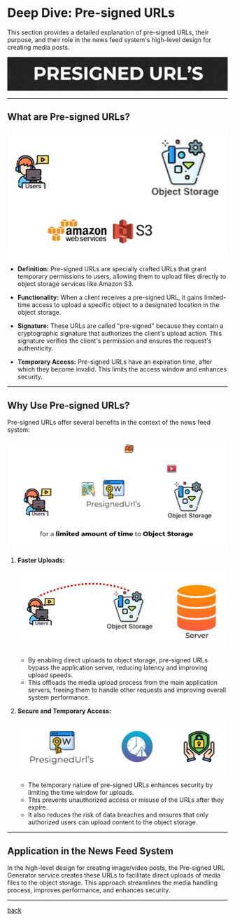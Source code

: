 # **Deep Dive: Pre-signed URLs**

This section provides a detailed explanation of pre-signed URLs, their purpose, and their role in the news feed system's high-level design for creating media posts.

![14.png](img/14.png)

---


## **What are Pre-signed URLs?**

![15.png](img/15.png)

* **Definition:** Pre-signed URLs are specially crafted URLs that grant temporary permissions to users, allowing them to upload files directly to object storage services like Amazon S3.

* **Functionality:** When a client receives a pre-signed URL, it gains limited-time access to upload a specific object to a designated location in the object storage.

* **Signature:** These URLs are called "pre-signed" because they contain a cryptographic signature that authorizes the client's upload action. This signature verifies the client's permission and ensures the request's authenticity.

* **Temporary Access:** Pre-signed URLs have an expiration time, after which they become invalid. This limits the access window and enhances security.

---

## **Why Use Pre-signed URLs?**

Pre-signed URLs offer several benefits in the context of the news feed system:

![16.png](img/16.png)

1. **Faster Uploads:**

    ![17.png](img/17.png)

   * By enabling direct uploads to object storage, pre-signed URLs bypass the application server, reducing latency and improving upload speeds.  
   * This offloads the media upload process from the main application servers, freeing them to handle other requests and improving overall system performance.


2. **Secure and Temporary Access:**  
     
   ![18.png](img/18.png)

   * The temporary nature of pre-signed URLs enhances security by limiting the time window for uploads.  
   * This prevents unauthorized access or misuse of the URLs after they expire.  
   * It also reduces the risk of data breaches and ensures that only authorized users can upload content to the object storage.

---

## **Application in the News Feed System**

In the high-level design for creating image/video posts, the Pre-signed URL Generator service creates these URLs to facilitate direct uploads of media files to the object storage. This approach streamlines the media handling process, improves performance, and enhances security.

---

[back](../README.md)